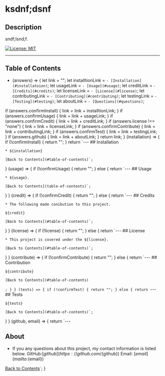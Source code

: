 # ksdnf;dsnf 

  ## Description

  sndf;lsnd;f.
  
  [![License: MIT](https://img.shields.io/badge/License-MIT-yellowgreen)](https://opensource.org/licenses/MIT)

  ---

  ## Table of Contents

  * (answers) => {
  let link = "";
  let installtionLink = `- [Installation](#installatoion)`;
  let usageLink = `- [Usage](#usage)`;
  let creditLink = `- [Credits](#credits)`;
  let licenseLink = `- [License](#license)`;
  let contributingLink = `- [Contributing](#contributing)`;
  let testingLink = `- [Testing](#testing)`;
  let aboutLink = `- [Questions](#questions)`;

  if (answers.confirmInstall) {
    link = link + installtionLink;
  }
  if (answers.confirmUsage) {
    link = link + usageLink;
  }
  if (answers.confirmCredit) {
    link = link + creditLink;
  }
  if (answers.license !== "none") {
    link = link + licenseLink;
  }
  if (answers.confirmContribute) {
    link = link + contributingLink;
  }
  if (answers.confirmTest) {
    link = link + testingLink;
  }
  if (answers.github) {
    link = link + aboutLink;
  }
  return link;
}
  (installation) => {
  if (!confirmInstall) {
    return "";
  }
  return `---
    ## Installation 

    * ${installation}
  
    [Back to Contents](#table-of-contents)`;
}
  (usage) => {
  if (!confirmUsage) {
    return "";
  } else {
    return `---
    ## Usage

    * ${usage}.
  
    [Back to Contents](table-of-contents)`;
  }
}
  (credit) => {
  if (!confirmCredit) {
    return "";
  } else {
    return `--- 
    ## Credits
  
    * The following made conibution to this project. 
  
    ${credit}
      
    [Back to Contents](#table-of-contents)`;
  }
}
  (license) => {
  if (!license) {
    return "";
  } else {
    return `---
    ## License

    * This project is covered under the ${license}.
  
    [Back to Contents](#table-of-contents)`;
  }
}
  (contribute) => {
  if (!confirmContribute) {
    return "";
  } else {
    return `--- 
    ## Contribution

    ${contribute}
  
    [Back to Contents](#table-of-contents)
  `;
  }
}
  (tests) => {
  if (!confirmTest) {
    return "";
  } else {
    return `---
    ## Tests
  
    ${tests}
  
    [Back to Contents](#table-of-contents)`;
  }
}
  (github, email) => {
  return `---
  ## About

  * If you any questions about this project, my contact information is listed below. 
  GitHub:[${github}](https://github.com/${github})
  Email: [${email}](mailto:${email})
  
  [Back to Contents](#table-of-contents)`;
}